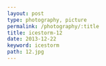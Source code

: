 ```yaml
---
layout: post
type: photography, picture
permalink: /photography/:title
title: icestorm-12
date: 2013-12-22
keyword: icestorm
path: 12.jpg
---
```



